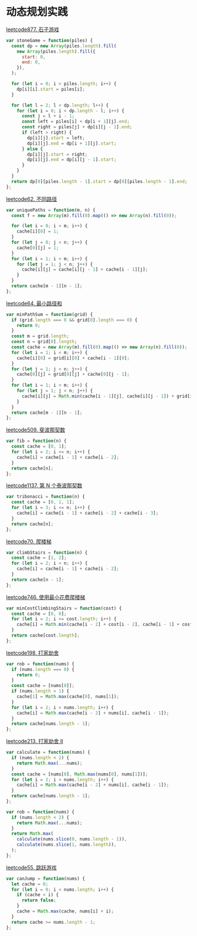 # 动态规划实践

[leetcode877. 石子游戏](https://leetcode-cn.com/problems/stone-game/)

```js
var stoneGame = function(piles) {
  const dp = new Array(piles.length).fill(
    new Array(piles.length).fill({
      start: 0,
      end: 0,
    }),
  );

  for (let i = 0; i < piles.length; i++) {
    dp[i][i].start = piles[i];
  }

  for (let l = 2; l < dp.length; l++) {
    for (let i = 0; i < dp.length - l; i++) {
      const j = l + i - 1;
      const left = piles[i] + dp[i + 1][j].end;
      const right = piles[j] + dp[i][j - 1].end;
      if (left > right) {
        dp[i][j].start = left;
        dp[i][j].end = dp[i + 1][j].start;
      } else {
        dp[i][j].start = right;
        dp[i][j].end = dp[i][j - 1].start;
      }
    }
  }
  return dp[0][piles.length - 1].start > dp[0][piles.length - 1].end;
};
```

[leetcode62. 不同路径](https://leetcode-cn.com/problems/unique-paths/submissions/)

```js
var uniquePaths = function(m, n) {
  const f = new Array(m).fill(0).map(() => new Array(n).fill(0));

  for (let i = 0; i < m; i++) {
    cache[i][0] = 1;
  }
  for (let j = 0; j < n; j++) {
    cache[0][j] = 1;
  }
  for (let i = 1; i < m; i++) {
    for (let j = 1; j < n; j++) {
      cache[i][j] = cache[i][j - 1] + cache[i - 1][j];
    }
  }
  return cache[m - 1][n - 1];
};
```

[leetcode64. 最小路径和](https://leetcode-cn.com/problems/minimum-path-sum/submissions/)

```js
var minPathSum = function(grid) {
  if (grid.length === 0 && grid[0].length === 0) {
    return 0;
  }
  const m = grid.length;
  const n = grid[0].length;
  const cache = new Array(m).fill(0).map(() => new Array(n).fill(0));
  for (let i = 1; i < m; i++) {
    cache[i][0] = grid[i][0] + cache[i - 1][0];
  }
  for (let j = 1; j < n; j++) {
    cache[0][j] = grid[0][j] + cache[0][j - 1];
  }
  for (let i = 1; i < m; i++) {
    for (let j = 1; j < n; j++) {
      cache[i][j] = Math.min(cache[i - 1][j], cache[i][j - 1]) + grid[i][j];
    }
  }
  return cache[m - 1][n - 1];
};
```

[leetcode509. 斐波那契数](https://leetcode-cn.com/problems/fibonacci-number/submissions/)

```js
var fib = function(n) {
  const cache = [0, 1];
  for (let i = 2; i <= n; i++) {
    cache[i] = cache[i - 1] + cache[i - 2];
  }
  return cache[n];
};
```

[leetcode1137. 第 N 个泰波那契数](https://leetcode-cn.com/problems/n-th-tribonacci-number/)

```js
var tribonacci = function(n) {
  const cache = [0, 1, 1];
  for (let i = 3; i <= n; i++) {
    cache[i] = cache[i - 1] + cache[i - 2] + cache[i - 3];
  }
  return cache[n];
};
```

[leetcode70. 爬楼梯](https://leetcode-cn.com/problems/climbing-stairs/)

```js
var climbStairs = function(n) {
  const cache = [1, 2];
  for (let i = 2; i < n; i++) {
    cache[i] = cache[i - 1] + cache[i - 2];
  }
  return cache[n - 1];
};
```

[leetcode746. 使用最小花费爬楼梯](https://leetcode-cn.com/problems/min-cost-climbing-stairs/)

```js
var minCostClimbingStairs = function(cost) {
  const cache = [0, 0];
  for (let i = 2; i <= cost.length; i++) {
    cache[i] = Math.min(cache[i - 2] + cost[i - 2], cache[i - 1] + cost[i - 1]);
  }
  return cache[cost.length];
};
```

[leetcode198. 打家劫舍](https://leetcode-cn.com/problems/house-robber/)

```js
var rob = function(nums) {
  if (nums.length === 0) {
    return 0;
  }
  const cache = [nums[0]];
  if (nums.length > 1) {
    cache[1] = Math.max(cache[0], nums[1]);
  }
  for (let i = 2; i < nums.length; i++) {
    cache[i] = Math.max(cache[i - 2] + nums[i], cache[i - 1]);
  }
  return cache[nums.length - 1];
};
```

[leetcode213. 打家劫舍 II](https://leetcode-cn.com/problems/house-robber-ii/)

```js
var calculate = function(nums) {
  if (nums.length < 2) {
    return Math.max(...nums);
  }
  const cache = [nums[0], Math.max(nums[0], nums[1])];
  for (let i = 2; i < nums.length; i++) {
    cache[i] = Math.max(cache[i - 2] + nums[i], cache[i - 1]);
  }
  return cache[nums.length - 1];
};

var rob = function(nums) {
  if (nums.length < 2) {
    return Math.max(...nums);
  }
  return Math.max(
    calculate(nums.slice(0, nums.length - 1)),
    calculate(nums.slice(1, nums.length)),
  );
};
```

[leetcode55. 跳跃游戏](https://leetcode-cn.com/problems/jump-game/)

```js
var canJump = function(nums) {
  let cache = 0;
  for (let i = 0; i < nums.length; i++) {
    if (cache < i) {
      return false;
    }
    cache = Math.max(cache, nums[i] + i);
  }
  return cache >= nums.length - 1;
};
```
